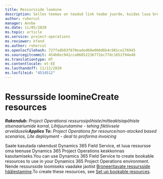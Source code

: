 ```yaml
---
title: Ressursside loomine
description: Selles teemas on toodud link teabe juurde, kuidas luua broneeritavaid ressursse.
author: ruhercul
manager: Annbe
ms.date: 11/05/2020
ms.topic: article
ms.service: project-operations
ms.reviewer: kfend
ms.author: ruhercul
ms.openlocfilehash: 727fadb93f870eaded60e060d6b4c981ce276945
ms.sourcegitcommit: 454b0ec941cca06852236771bc77dc1651f94e48
ms.translationtype: HT
ms.contentlocale: et-EE
ms.lasthandoff: 11/12/2020
ms.locfileid: "4514512"
---
```

# <a name="create-resources"></a><span data-ttu-id="011f0-103">Ressursside loomine</span><span class="sxs-lookup"><span data-stu-id="011f0-103">Create resources</span></span>

<span data-ttu-id="011f0-104">_**Rakendub:** Project Operationsi ressurssipõhiste/mitteaktsiapõhiste stsenaariumide korral,  Lihtjuurutamine - tehing fiktiivsele arveldusele_</span><span class="sxs-lookup"><span data-stu-id="011f0-104">_**Applies To:** Project Operations for resource/non-stocked based scenarios, Lite deployment - deal to proforma invoicing_</span></span>

<span data-ttu-id="011f0-105">Saate kasutada rakendust Dynamics 365 Field Service, et luua ressursse oma teenuse Dynamics 365 Project Operations keskkonnas kasutamiseks.</span><span class="sxs-lookup"><span data-stu-id="011f0-105">You can use Dynamics 365 Field Service to create bookable resources to use in your Dynamics 365 Project Operations environment.</span></span> <span data-ttu-id="011f0-106">Nende ressursside loomiseks vaadake jaotist [Broneeritavate ressursside häälestamine](https://docs.microsoft.com/dynamics365/field-service/set-up-bookable-resources).</span><span class="sxs-lookup"><span data-stu-id="011f0-106">To create these resources, see [Set up bookable resources](https://docs.microsoft.com/dynamics365/field-service/set-up-bookable-resources).</span></span>
